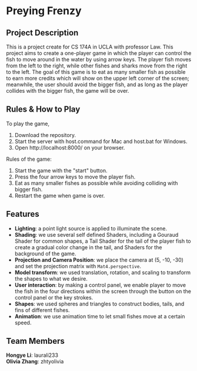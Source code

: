 
# Preying Frenzy
## Project Description 
This is a project create for CS 174A in UCLA with professor Law. This project aims to create a one-player game in which the player can control the fish to move around in the water by using arrow keys. The player fish moves from the left to the right, while other fishes and sharks move from the right to the left. The goal of this game is to eat as many smaller fish as possible to earn more credits which will show on the upper left corner of the screen; meanwhile, the user should avoid the bigger fish, and as long as the player collides with the bigger fish, the game will be over. 

## Rules & How to Play 
To play the game, 

 1. Download the repository. 
 2. Start the server with host.command for Mac and host.bat for Windows. 
 3. Open http://localhost:8000/ on your browser. 

Rules of the game: 

 1. Start the game with the "start" button.  
 2. Press the four arrow keys to move the player fish.  
 3. Eat as many smaller fishes as possible while avoiding colliding with bigger fish.  
 4. Restart the game when game is over.

## Features 

 - **Lighting**: a point light source is applied to illuminate the scene. 
 -  **Shading**: we use several self defined Shaders, including a Gouraud Shader for common shapes, a Tail Shader for the tail of the player
   fish to create a gradual color change in the tail, and Shaders for
   the background of the game. 
 -  **Projection and Camera Position**: we place the camera at (5, -10, -30) and set the projection matrix with `Mat4.perspective`. 
 -  **Model transform**: we used translation, rotation, and scaling to transform the shapes to what we desire. 
 -  **User interaction**: by making a control panel, we enable player to move the fish in the four directions within the screen through the
   button on the control panel or the key strokes. 
 -  **Shapes**: we used spheres and triangles to construct bodies, tails, and fins of different fishes. 
 -  **Animation**: we use animation time to let small fishes move at a certain speed.

## Team Members  
**Hongye Li**: laurali233 \
**Olivia Zhang**: zhtyolivia 